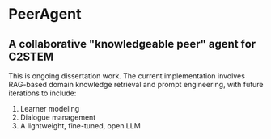 # PeerAgent
## A collaborative "knowledgeable peer" agent for C2STEM

This is ongoing dissertation work. The current implementation involves RAG-based domain knowledge retrieval and prompt engineering, with future iterations to include:<br>
1. Learner modeling
2. Dialogue management
3. A lightweight, fine-tuned, open LLM
